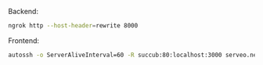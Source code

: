  Backend: 
```bash
ngrok http --host-header=rewrite 8000
``` 

 Frontend: 
```bash
autossh -o ServerAliveInterval=60 -R succub:80:localhost:3000 serveo.net
```
